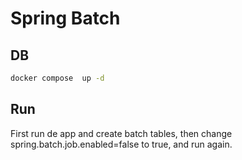 # Spring Batch

## DB 

```bash
docker compose  up -d
```

## Run

First run de app and create batch tables, then change spring.batch.job.enabled=false to true, and run again.

